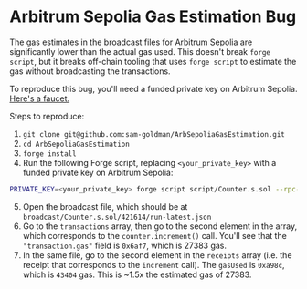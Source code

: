 # Arbitrum Sepolia Gas Estimation Bug

The gas estimates in the broadcast files for Arbitrum Sepolia are significantly lower than the actual gas used. This doesn't break `forge script`, but it breaks off-chain tooling that uses `forge script` to estimate the gas without broadcasting the transactions.

To reproduce this bug, you'll need a funded private key on Arbitrum Sepolia. [Here's a faucet.](https://faucet.quicknode.com/arbitrum/sepolia)

Steps to reproduce:
1. `git clone git@github.com:sam-goldman/ArbSepoliaGasEstimation.git`
2. `cd ArbSepoliaGasEstimation`
3. `forge install`
4. Run the following Forge script, replacing `<your_private_key>` with a funded private key on Arbitrum Sepolia:
```bash
PRIVATE_KEY=<your_private_key> forge script script/Counter.s.sol --rpc-url https://sepolia-rollup.arbitrum.io/rpc --broadcast
```
5. Open the broadcast file, which should be at `broadcast/Counter.s.sol/421614/run-latest.json`
6. Go to the `transactions` array, then go to the second element in the array, which corresponds to the `counter.increment()` call. You'll see that the `"transaction.gas"` field is `0x6af7`, which is 27383 gas.
7. In the same file, go to the second element in the `receipts` array (i.e. the receipt that corresponds to the `increment` call). The `gasUsed` is `0xa98c`, which is `43404` gas. This is ~1.5x the estimated gas of 27383.